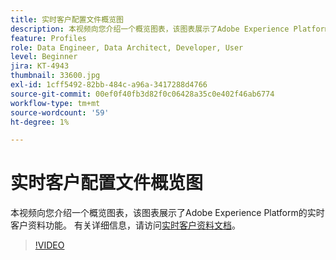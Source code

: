 ```yaml
---
title: 实时客户配置文件概览图
description: 本视频向您介绍一个概览图表，该图表展示了Adobe Experience Platform的实时客户资料功能。
feature: Profiles
role: Data Engineer, Data Architect, Developer, User
level: Beginner
jira: KT-4943
thumbnail: 33600.jpg
exl-id: 1cff5492-82bb-484c-a96a-3417288d4766
source-git-commit: 00ef0f40fb3d82f0c06428a35c0e402f46ab6774
workflow-type: tm+mt
source-wordcount: '59'
ht-degree: 1%

---
```


# 实时客户配置文件概览图

本视频向您介绍一个概览图表，该图表展示了Adobe Experience Platform的实时客户资料功能。 有关详细信息，请访问[实时客户资料文档](https://experienceleague.adobe.com/docs/experience-platform/profile/home.html?lang=zh-Hans)。

>[!VIDEO](https://video.tv.adobe.com/v/33600?learn=on)
